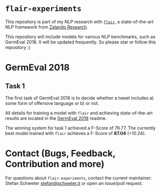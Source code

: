 # `flair-experiments`

This repository is part of my NLP research with
[`flair`](https://github.com/zalandoresearch/flair), a state-of-the-art NLP
framework from [Zalando Research](https://research.zalando.com/).

This repository will include models for various NLP benchmarks, such as
GermEval 2018. It will be updated frequently. So please star or follow this
repository ;)

# GermEval 2018

## Task 1

The first task of GermEval 2018 is to decide whether a tweet includes a) some
form of offensive language or b) or not.

All details for training a model with `flair` and achieving state-of-the-art
results are located in the [GermEval 2018](germeval2018/README.md) readme.

The winning system for task 1 achieved a F-Score of 76.77. The currently best
model trained with `flair` achieves a F-Score of **87.04** (+10.24).

# Contact (Bugs, Feedback, Contribution and more)

For questions about `flair-experiments`, contact the current maintainer:
Stefan Schweter <stefan@schweter.it> or open an issue/pull request.
